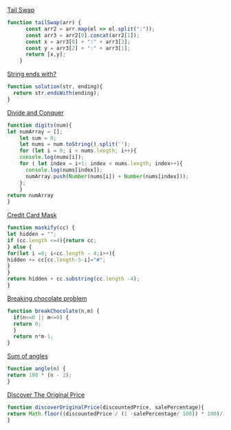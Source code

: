 
[Tail Swap](https://www.codewars.com/kata/5868812b15f0057e05000001)
```javascript
function tailSwap(arr) {
      const arr2 = arr.map(el => el.split(":"));
      const arr3 = arr2[0].concat(arr2[1]);
      const x = arr3[0] + ":" + arr3[3];
      const y = arr3[2] + ":" + arr3[1];
      return [x,y];
    }
```
[String ends with?](https://www.codewars.com/users/Anastasiia%20Paromova/completed_solutions)
```javascript
function solution(str, ending){
  return str.endsWith(ending);
}
```
[Divide and Conquer](https://www.codewars.com/kata/57eaec5608fed543d6000021)
```javascript
function digits(num){
let numArray = [];
	let sum = 0;
	let nums = num.toString().split('');
	for (let i = 0; i < nums.length; i++){
    console.log(nums[i]);
    for ( let index = i+1; index < nums.length; index++){
      console.log(nums[index]);
      numArray.push(Number(nums[i]) + Number(nums[index]));
    };
	}
return numArray
}
```
[Credit Card Mask](https://www.codewars.com/kata/5412509bd436bd33920011bc)
```javascript
function maskify(cc) {
let hidden = "";
if (cc.length <=4){return cc;
} else {
for(let i =0; i<cc.length - 4;i++){
hidden += cc[cc.length-5-i]="#";
}
}
return hidden + cc.substring(cc.length -4);
}
```
[Breaking chocolate problem](https://www.codewars.com/kata/534ea96ebb17181947000ada)
```javascript
function breakChocolate(n,m) {
  if(n<=0 || m<=0) {
  return 0;
  }
  return n*m-1;
}
```
[Sum of angles](https://www.codewars.com/kata/5a03b3f6a1c9040084001765)
```javascript
function angle(n) {
return 180 * (n - 2);
}
```
[Discover The Original Price](https://www.codewars.com/kata/552564a82142d701f5001228)
```javascript
function discoverOriginalPrice(discountedPrice, salePercentage){
return Math.floor((discountedPrice / (1 -salePercentage/ 100)) * 100)/100;
}
```
